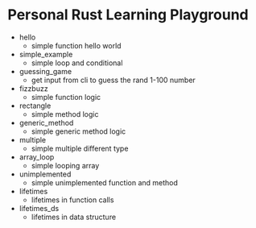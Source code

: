 # Personal Rust Learning Playground

- hello
  - simple function hello world
- simple_example
  - simple loop and conditional
- guessing_game
  - get input from cli to guess the rand 1-100 number
- fizzbuzz
  - simple function logic
- rectangle
  - simple method logic
- generic_method
  - simple generic method logic
- multiple
  - simple multiple different type
- array_loop
  - simple looping array
- unimplemented
  - simple unimplemented function and method
- lifetimes
  - lifetimes in function calls
- lifetimes_ds
  - lifetimes in data structure
